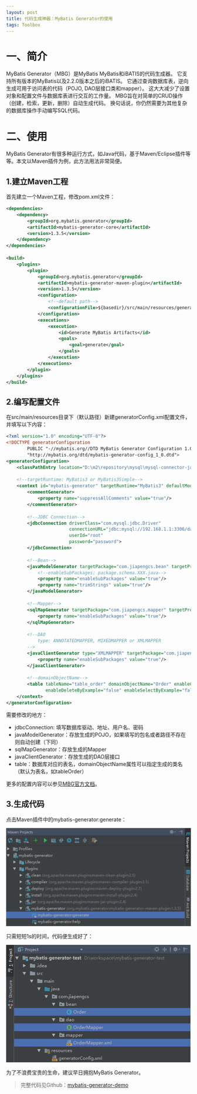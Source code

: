 ```yaml
---
layout: post
title: 代码生成神器：MyBatis Generator的使用
tags: Toolbox
---
```


# 一、简介
MyBatis Generator（MBG）是MyBatis MyBatis和iBATIS的代码生成器。 它支持所有版本的MyBatis以及2.2.0版本之后的iBATIS。 它通过查询数据库表，逆向生成可用于访问表的代码（POJO, DAO层接口类和mapper）。 这大大减少了设置对象和配置文件与数据库表进行交互的工作量。 MBG旨在对简单的CRUD操作（创建，检索，更新，删除）自动生成代码。 换句话说，你仍然需要为其他复杂的数据库操作手动编写SQL代码。

# 二、使用
MyBatis Generator有很多种运行方式，如Java代码，基于Maven/Eclipse插件等等。本文以Maven插件为例，此方法用法非常简便。

## 1.建立Maven工程
首先建立一个Maven工程，修改pom.xml文件：

```XML
<dependencies>
    <dependency>
        <groupId>org.mybatis.generator</groupId>
        <artifactId>mybatis-generator-core</artifactId>
        <version>1.3.5</version>
    </dependency>
</dependencies>

<build>
    <plugins>
        <plugin>
            <groupId>org.mybatis.generator</groupId>
            <artifactId>mybatis-generator-maven-plugin</artifactId>
            <version>1.3.5</version>
            <configuration>
                <!--default path-->
                <configurationFile>${basedir}/src/main/resources/generatorConfig.xml</configurationFile>
            </configuration>
            <executions>
                <execution>
                    <id>Generate MyBatis Artifacts</id>
                    <goals>
                        <goal>generate</goal>
                    </goals>
                </execution>
            </executions>
        </plugin>
    </plugins>
</build>
```

## 2.编写配置文件
在src/main/resources目录下（默认路径）新建generatorConfig.xml配置文件，并填写以下内容：

```XML
<?xml version="1.0" encoding="UTF-8"?>
<!DOCTYPE generatorConfiguration
        PUBLIC "-//mybatis.org//DTD MyBatis Generator Configuration 1.0//EN"
        "http://mybatis.org/dtd/mybatis-generator-config_1_0.dtd">
<generatorConfiguration>
    <classPathEntry location="D:\m2\repository\mysql\mysql-connector-java\5.1.30\mysql-connector-java-5.1.30.jar"/>

    <!--targetRuntime: MyBatis3 or MyBatis3Simple-->
    <context id="mybatis-generator" targetRuntime="MyBatis3" defaultModelType="flat">
        <commentGenerator>
            <property name="suppressAllComments" value="true"/>
        </commentGenerator>

        <!--JDBC Connection-->
        <jdbcConnection driverClass="com.mysql.jdbc.Driver"
                        connectionURL="jdbc:mysql://192.168.1.1:3306/database"
                        userId="root"
                        password="password">
        </jdbcConnection>

        <!--Bean-->
        <javaModelGenerator targetPackage="com.jiapengcs.bean" targetProject="src/main/java">
            <!--enableSubPackages: package.schema.XXX.java-->
            <property name="enableSubPackages" value="true"/>
            <property name="trimStrings" value="true"/>
        </javaModelGenerator>

        <!--Mapper-->
        <sqlMapGenerator targetPackage="com.jiapengcs.mapper" targetProject="src/main/java">
            <property name="enableSubPackages" value="true"/>
        </sqlMapGenerator>

        <!--DAO
            type: ANNOTATEDMAPPER, MIXEDMAPPER or XMLMAPPER
        -->
        <javaClientGenerator type="XMLMAPPER" targetPackage="com.jiapengcs.dao" targetProject="src/main/java">
            <property name="enableSubPackages" value="true"/>
        </javaClientGenerator>

        <!--domainObjectName-->
        <table tableName="table_order" domainObjectName="Order" enableCountByExample="false" enableUpdateByExample="false"
               enableDeleteByExample="false" enableSelectByExample="false" selectByExampleQueryId="false" />
    </context>
</generatorConfiguration>
```

需要修改的地方：
- jdbcConnection: 填写数据库驱动、地址、用户名、密码
- javaModelGenerator：存放生成的POJO，如果填写的包名或者路径不存在则自动创建（下同）
- sqlMapGenerator：存放生成的Mapper
- javaClientGenerator：存放生成的DAO层接口
- table：数据库对应的表名，domainObjectName属性可以指定生成的类名（默认为表名，如tableOrder）

更多的配置内容可以参见[MBG官方文档](http://www.mybatis.org/generator/configreference/xmlconfig.html)。

## 3.生成代码
点击Maven插件中的mybatis-generator:generate：

![image](/images/mbg1.png)

只需短短1s的时间，代码便生成好了：

![image](/images/mbg2.png)

为了不浪费宝贵的生命，建议早日拥抱MyBatis Generator。

> 完整代码见Github：[mybatis-generator-demo](https://github.com/jiapengcs/mybatis-generator-demo)
